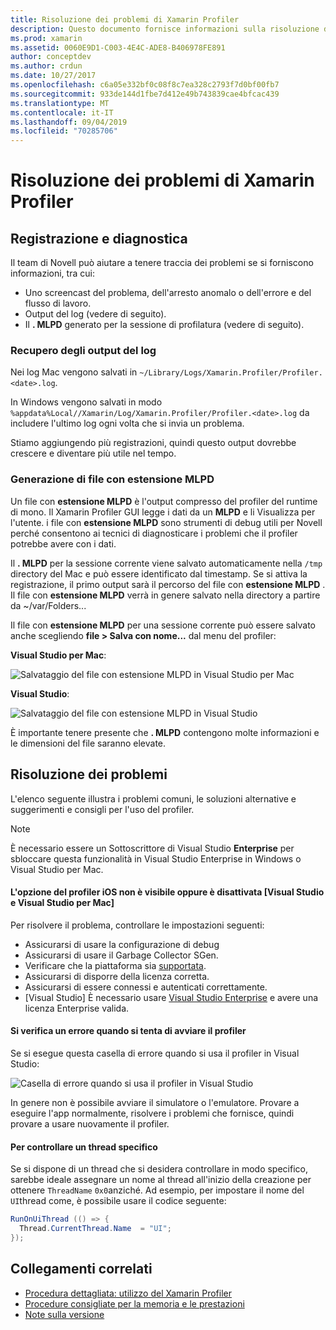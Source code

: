 ```yaml
---
title: Risoluzione dei problemi di Xamarin Profiler
description: Questo documento fornisce informazioni sulla risoluzione dei problemi relativi alla Xamarin Profiler. Vengono descritti i problemi relativi alla registrazione e alla diagnostica, all'IDE e ad altri argomenti.
ms.prod: xamarin
ms.assetid: 0060E9D1-C003-4E4C-ADE8-B406978FE891
author: conceptdev
ms.author: crdun
ms.date: 10/27/2017
ms.openlocfilehash: c6a05e332bf0c08f8c7ea328c2793f7d0bf00fb7
ms.sourcegitcommit: 933de144d1fbe7d412e49b743839cae4bfcac439
ms.translationtype: MT
ms.contentlocale: it-IT
ms.lasthandoff: 09/04/2019
ms.locfileid: "70285706"
---
```

# <a name="xamarin-profiler-troubleshooting"></a>Risoluzione dei problemi di Xamarin Profiler

## <a name="logging-and-diagnostics"></a>Registrazione e diagnostica

Il team di Novell può aiutare a tenere traccia dei problemi se si forniscono informazioni, tra cui:

- Uno screencast del problema, dell'arresto anomalo o dell'errore e del flusso di lavoro.
- Output del log (vedere di seguito).
- Il **. MLPD** generato per la sessione di profilatura (vedere di seguito).

### <a name="getting-log-outputs"></a>Recupero degli output del log

Nei log Mac vengono salvati in `~/Library/Logs/Xamarin.Profiler/Profiler.<date>.log`.

In Windows vengono salvati in modo `%appdata%Local//Xamarin/Log/Xamarin.Profiler/Profiler.<date>.log` da includere l'ultimo log ogni volta che si invia un problema.

Stiamo aggiungendo più registrazioni, quindi questo output dovrebbe crescere e diventare più utile nel tempo.

<a name="gen_mlpd" />

### <a name="generating-mlpd-files"></a>Generazione di file con estensione MLPD

Un file con **estensione MLPD** è l'output compresso del profiler del runtime di mono. Il Xamarin Profiler GUI legge i dati da un **MLPD** e li Visualizza per l'utente. i file con **estensione MLPD** sono strumenti di debug utili per Novell perché consentono ai tecnici di diagnosticare i problemi che il profiler potrebbe avere con i dati.

Il **. MLPD** per la sessione corrente viene salvato automaticamente nella `/tmp` directory del Mac e può essere identificato dal timestamp. Se si attiva la registrazione, il primo output sarà il percorso del file con **estensione MLPD** . Il file con **estensione MLPD** verrà in genere salvato nella directory a partire da ~/var/Folders...

Il file con **estensione MLPD** per una sessione corrente può essere salvato anche scegliendo **file > Salva con nome...** dal menu del profiler:

**Visual Studio per Mac**:

![](troubleshooting-images/image17.png "Salvataggio del file con estensione MLPD in Visual Studio per Mac")

**Visual Studio**:

![](troubleshooting-images/image17-vs.png "Salvataggio del file con estensione MLPD in Visual Studio")

È importante tenere presente che **. MLPD** contengono molte informazioni e le dimensioni del file saranno elevate.

## <a name="troubleshooting"></a>Risoluzione dei problemi

L'elenco seguente illustra i problemi comuni, le soluzioni alternative e suggerimenti e consigli per l'uso del profiler.

> [!NOTE]
> È necessario essere un Sottoscrittore di Visual Studio **Enterprise** per sbloccare questa funzionalità in Visual Studio Enterprise in Windows o Visual Studio per Mac.

#### <a name="i-cant-see-the-ios-profiler-option-or-it-is-greyed-out-visual-studio-and-visual-studio-for-mac"></a>L'opzione del profiler iOS non è visibile oppure è disattivata [Visual Studio e Visual Studio per Mac]

Per risolvere il problema, controllare le impostazioni seguenti:

- Assicurarsi di usare la configurazione di debug
- Assicurarsi di usare il Garbage Collector SGen.
- Verificare che la piattaforma sia [supportata](~/tools/profiler/index.md#Profiler_Support).
- Assicurarsi di disporre della licenza corretta.
- Assicurarsi di essere connessi e autenticati correttamente.
- [Visual Studio] È necessario usare [Visual Studio Enterprise](https://visualstudio.microsoft.com/vs/enterprise/) e avere una licenza Enterprise valida.

#### <a name="i-get-an-error-when-i-try-to-launch-the-profiler"></a>Si verifica un errore quando si tenta di avviare il profiler

Se si esegue questa casella di errore quando si usa il profiler in Visual Studio:

![](troubleshooting-images/error.png "Casella di errore quando si usa il profiler in Visual Studio")

In genere non è possibile avviare il simulatore o l'emulatore. Provare a eseguire l'app normalmente, risolvere i problemi che fornisce, quindi provare a usare nuovamente il profiler.

#### <a name="to-watch-a-specific-thread"></a>Per controllare un thread specifico

Se si dispone di un thread che si desidera controllare in modo specifico, sarebbe ideale assegnare un nome al thread all'inizio della creazione per ottenere `ThreadName` `0x0`anziché. Ad esempio, per impostare il nome del `UI`thread come, è possibile usare il codice seguente:

```csharp
RunOnUiThread (() => {
  Thread.CurrentThread.Name  = "UI";
});
```

## <a name="related-links"></a>Collegamenti correlati

- [Procedura dettagliata: utilizzo del Xamarin Profiler](~/tools/profiler/index.md)
- [Procedure consigliate per la memoria e le prestazioni](~/cross-platform/deploy-test/memory-perf-best-practices.md)
- [Note sulla versione](https://github.com/xamarin/release-notes-archive/blob/master/release-notes/profiler/preview/index.md)
